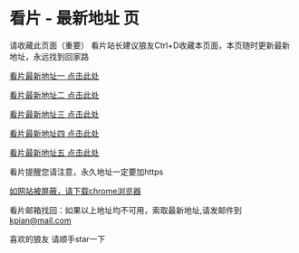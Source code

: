 # 看片 - 最新地址 页

请收藏此页面（重要）
看片站长建议狼友Ctrl+D收藏本页面，本页随时更新最新地址，永远找到回家路

[看片最新地址一 点击此处](https://8fo.buzz/) 

[看片最新地址二 点击此处](https://8fn.buzz/) 

[看片最新地址三 点击此处](https://8fk.buzz/) 

[看片最新地址四 点击此处](https://8fr.buzz/) 

[看片最新地址五 点击此处](https://8fs.buzz/) 

看片提醒您请注意，永久地址一定要加https

[如网站被屏蔽，请下载chrome浏览器](https://8xe23.com/chrome_93.0.4577.82.apk) 

看片邮箱找回：如果以上地址均不可用，索取最新地址,请发邮件到 kpian@mail.com

喜欢的狼友 请顺手star一下
